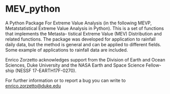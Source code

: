 # MEV_python

A Python Package For Extreme
Value Analysis (in the following MEVP, Metatstatistical Extreme Value
Analysis in Python). This is a set of functions that implements the Metasta-
tistical Extreme Value (MEV) Distribution and related
functions. The package was developed for application to rainfall daily data,
but the method is general and can be applied to different fields. Some
example of applications to rainfall data are included.

Enrico Zorzetto acknowledges support from the Division of Earth and Ocean
Sciences, Duke University and the NASA Earth and Space Science Fellow-
ship (NESSF 17-EARTH17F-0270).

For further information or to report a bug you can write to enrico.zorzetto@duke.edu
